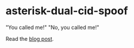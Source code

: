 asterisk-dual-cid-spoof
=======================

"You called me!" "No, you called me!"

Read the [blog post](http://www.gnewt.at/blog/2012/07/asterisk-bidirectional-cid-spoofing/).
